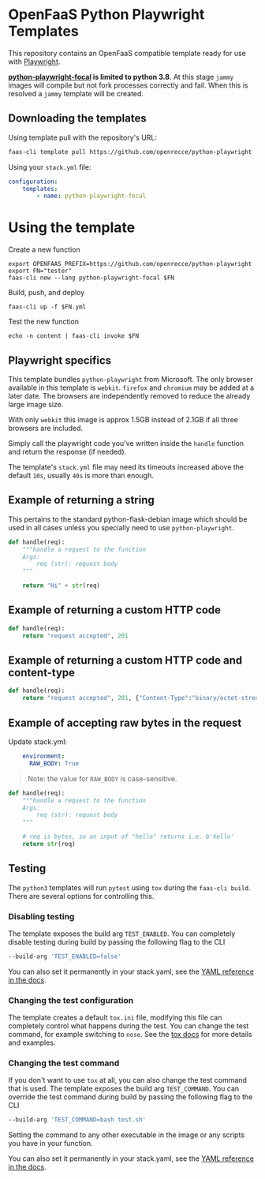 OpenFaaS Python Playwright Templates
=============================================

This repository contains an OpenFaaS compatible template ready for use
with [Playwright].

**[python-playwright-focal](/python-playwright-focal) is limited to python 3.8**.
At this stage `jammy` images will compile but not fork processes correctly and
fail. When this is resolved a `jammy` template will be created.

## Downloading the templates

Using template pull with the repository's URL:

```bash
faas-cli template pull https://github.com/openrecce/python-playwright
```

Using your `stack.yml` file:

```yaml
configuration:
    templates:
        - name: python-playwright-focal
```

# Using the template

Create a new function

```
export OPENFAAS_PREFIX=https://github.com/openrecce/python-playwright
export FN="tester"
faas-cli new --lang python-playwright-focal $FN
```

Build, push, and deploy

```
faas-cli up -f $FN.yml
```

Test the new function

```
echo -n content | faas-cli invoke $FN
```

## Playwright specifics

This template bundles `python-playwright` from Microsoft. The only browser available in
this template is `webkit`. `firefox` and `chromium` may be added at a later date. The browsers are
independently removed to reduce the already large image size.

With only `webkit` this image is approx 1.5GB instead of 2.1GB if all three browsers are included.

Simply call the playwright code you've written inside the `handle` function and return the response (if needed).

The template's `stack.yml` file may need its timeouts increased above the default `10s`, usually `40s` is more than enough.

## Example of returning a string

This pertains to the standard python-flask-debian image which should be used in all cases
unless you specially need to use `python-playwright`.


```python
def handle(req):
    """handle a request to the function
    Args:
        req (str): request body
    """

    return "Hi" + str(req)
```

## Example of returning a custom HTTP code

```python
def handle(req):
    return "request accepted", 201
```

## Example of returning a custom HTTP code and content-type

```python
def handle(req):
    return "request accepted", 201, {"Content-Type":"binary/octet-stream"}
```

## Example of accepting raw bytes in the request

Update stack.yml:

```yaml
    environment:
      RAW_BODY: True
```

> Note: the value for `RAW_BODY` is case-sensitive.

```python
def handle(req):
    """handle a request to the function
    Args:
        req (str): request body
    """

    # req is bytes, so an input of "hello" returns i.e. b'hello'
    return str(req)
```


## Testing
The `python3` templates will run `pytest` using `tox` during the `faas-cli build`. There are several options for controlling this.

### Disabling testing
The template exposes the build arg `TEST_ENABLED`. You can completely disable testing during build by passing the following flag to the CLI

```sh
--build-arg 'TEST_ENABLED=false'
```

You can also set it permanently in your stack.yaml, see the [YAML reference in the docs](https://docs.openfaas.com/reference/yaml/#function-build-args-build-args).

### Changing the test configuration
The template creates a default `tox.ini` file, modifying this file can completely control what happens during the test. You can change the test command, for example switching to `nose`. See the [tox docs](https://tox.readthedocs.io/en/latest/index.html) for more details and examples.

### Changing the test command
If you don't want to use `tox` at all, you can also change the test command that is used. The template exposes the build arg `TEST_COMMAND`. You can override the test command during build by passing the following flag to the CLI

```sh
--build-arg 'TEST_COMMAND=bash test.sh'
```
Setting the command to any other executable in the image or any scripts you have in your function.

You can also set it permanently in your stack.yaml, see the [YAML reference in the docs](https://docs.openfaas.com/reference/yaml/#function-build-args-build-args).

[playwright]: https://playwright.dev
